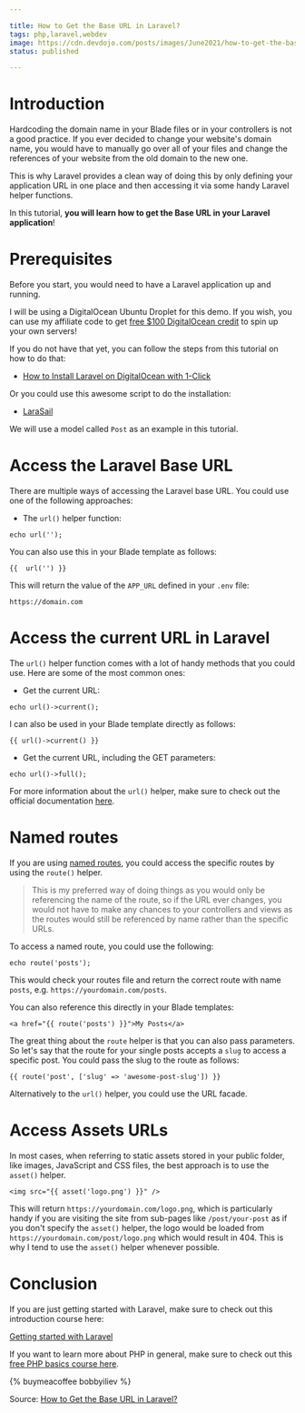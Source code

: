 ```yaml
---

title: How to Get the Base URL in Laravel?
tags: php,laravel,webdev
image: https://cdn.devdojo.com/posts/images/June2021/how-to-get-the-base-url-in-laravel4.jpg
status: published

---
```


# Introduction

Hardcoding the domain name in your Blade files or in your controllers is not a good practice. If you ever decided to change your website's domain name, you would have to manually go over all of your files and change the references of your website from the old domain to the new one.

This is why Laravel provides a clean way of doing this by only defining your application URL in one place and then accessing it via some handy Laravel helper functions.

In this tutorial, **you will learn how to get the Base URL in your Laravel application**!

# Prerequisites

Before you start, you would need to have a Laravel application up and running.

I will be using a DigitalOcean Ubuntu Droplet for this demo. If you wish, you can use my affiliate code to get [free $100 DigitalOcean credit](https://m.do.co/c/2a9bba940f39) to spin up your own servers!

If you do not have that yet, you can follow the steps from this tutorial on how to do that:

* [How to Install Laravel on DigitalOcean with 1-Click](https://devdojo.com/bobbyiliev/how-to-install-laravel-on-digitalocean-with-1-click)

Or you could use this awesome script to do the installation:

* [LaraSail](https://devdojo.com/episode/laravel-on-digital-ocean-with-larasail)

We will use a model called `Post` as an example in this tutorial.

# Access the Laravel Base URL

There are multiple ways of accessing the Laravel base URL. You could use one of the following approaches:

* The `url()` helper function:

```
echo url('');
```

You can also use this in your Blade template as follows:

```
{{  url('') }}
```

This will return the value of the `APP_URL` defined in your `.env` file:

```
https://domain.com
```

# Access the current URL in Laravel

The `url()` helper function comes with a lot of handy methods that you could use. Here are some of the most common ones:

* Get the current URL:

```
echo url()->current();
```

I can also be used in your Blade template directly as follows:

```
{{ url()->current() }}
```

* Get the current URL, including the GET parameters:

```
echo url()->full();
```

For more information about the `url()` helper, make sure to check out the official documentation [here](https://laravel.com/docs/8.x/helpers#method-url).

# Named routes

If you are using [named routes](https://devdojo.com/bobbyiliev/what-are-signed-routes-in-laravel-and-how-to-use-them), you could access the specific routes by using the `route()` helper.

> This is my preferred way of doing things as you would only be referencing the name of the route, so if the URL ever changes, you would not have to make any chances to your controllers and views as the routes would still be referenced by name rather than the specific URLs.

To access a named route, you could use the following:

```
echo route('posts');
```

This would check your routes file and return the correct route with name `posts`, e.g. `https://yourdomain.com/posts`.

You can also reference this directly in your Blade templates:

```
<a href="{{ route('posts') }}">My Posts</a>
```

The great thing about the `route` helper is that you can also pass parameters. So let's say that the route for your single posts accepts a `slug` to access a specific post. You could pass the slug to the route as follows:

```
{{ route('post', ['slug' => 'awesome-post-slug']) }}
```

Alternatively to the `url()` helper, you could use the URL facade.

# Access Assets URLs

In most cases, when referring to static assets stored in your public folder, like images, JavaScript and CSS files, the best approach is to use the `asset()` helper.

```
<img src="{{ asset('logo.png') }}" />
```

This will return `https://yourdomain.com/logo.png`, which is particularly handy if you are visiting the site from sub-pages like `/post/your-post` as if you don't specify the `asset()` helper, the logo would be loaded from `https://yourdomain.com/post/logo.png` which would result in 404. This is why I tend to use the `asset()` helper whenever possible.

# Conclusion

If you are just getting started with Laravel, make sure to check out this introduction course here:

[Getting started with Laravel](https://devdojo.com/course/laravel-7-basics)

If you want to learn more about PHP in general, make sure to check out this [free PHP basics course here](https://devdojo.com/course/php-basics).

{% buymeacoffee bobbyiliev %}

Source: [How to Get the Base URL in Laravel?](https://devdojo.com/bobbyiliev/how-to-get-the-base-url-in-laravel)